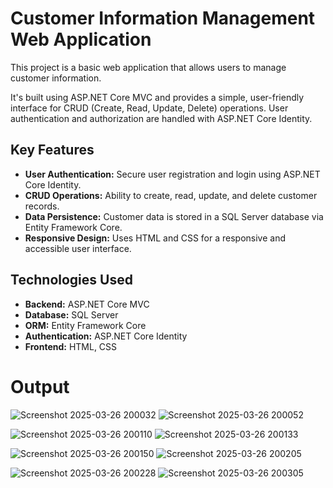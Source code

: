 # Customer Information Management Web Application

This project is a basic web application that allows users to manage customer information.

It's built using ASP.NET Core MVC and provides a simple, user-friendly interface for CRUD (Create, Read, Update, Delete) operations. User authentication and authorization are handled with ASP.NET Core Identity.

## Key Features

*   **User Authentication:** Secure user registration and login using ASP.NET Core Identity.
*   **CRUD Operations:**  Ability to create, read, update, and delete customer records.
*   **Data Persistence:** Customer data is stored in a SQL Server database via Entity Framework Core.
*   **Responsive Design:**  Uses HTML and CSS for a responsive and accessible user interface.

## Technologies Used

*   **Backend:** ASP.NET Core MVC
*   **Database:** SQL Server
*   **ORM:** Entity Framework Core
*   **Authentication:** ASP.NET Core Identity
*   **Frontend:** HTML, CSS

#  Output
![Screenshot 2025-03-26 200032](https://github.com/user-attachments/assets/e97b3f38-6ac4-4c56-98a0-7e692bf16066)              ![Screenshot 2025-03-26 200052](https://github.com/user-attachments/assets/71c6d46f-e1b4-40b6-b844-ee55e755ad95)

![Screenshot 2025-03-26 200110](https://github.com/user-attachments/assets/4c733129-27f8-4f67-bee5-9ac1eb6c9594)              ![Screenshot 2025-03-26 200133](https://github.com/user-attachments/assets/de66c275-5fd3-4432-a996-1d5df0756d7b)

![Screenshot 2025-03-26 200150](https://github.com/user-attachments/assets/81d57d2e-d933-410c-ab1a-1361e578d22e)              ![Screenshot 2025-03-26 200205](https://github.com/user-attachments/assets/99b3e075-595f-4c00-b387-605b51ed788b)

![Screenshot 2025-03-26 200228](https://github.com/user-attachments/assets/af54ef88-843a-4345-b9f2-040d9049fa9d)              ![Screenshot 2025-03-26 200305](https://github.com/user-attachments/assets/59ad0163-743a-4865-b6a5-478749e3dea4)
